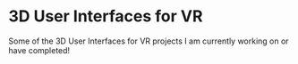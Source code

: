 # 3D User Interfaces for VR
Some of the 3D User Interfaces for VR projects I am currently working on or have completed!
